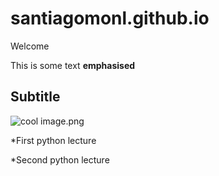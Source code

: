 # santiagomonl.github.io

Welcome

This is some text **emphasised**

## Subtitle

![cool image.png]() 

*First python lecture

*Second python lecture
